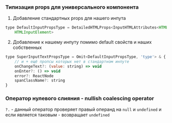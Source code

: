 ### Типизация props для универсального компонента
1. Добавление стандартных props для нашего инпута
```js
type DefaultInputPropsType = DetailedHTMLProps<InputHTMLAttributes<HTMLInputElement>,  
    HTMLInputElement>
```
2. Добавление к нашему инпуту помимо default свойств и наших собственных 
```js
type SuperInputTextPropsType = Omit<DefaultInputPropsType, 'type'> & {  
    // и + ещё пропсы которых нет в стандартном инпуте  
    onChangeText?: (value: string) => void  
    onEnter?: () => void  
    error?: ReactNode  
    spanClassName?: string  
}
```

### Оператор нулевого слияния - nullish coalescing operator
`?.` - данный оператор проверяет правый операнд на `null` и `undefined` и если является таковым - возвращает `undefined`

